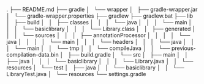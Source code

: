 .
├── README.md
├── gradle
│   └── wrapper
│       ├── gradle-wrapper.jar
│       └── gradle-wrapper.properties
├── gradlew
├── gradlew.bat
├── lib
│   ├── build
│   │   ├── classes
│   │   │   └── java
│   │   │       └── main
│   │   │           └── basiclibrary
│   │   │               └── Library.class
│   │   ├── generated
│   │   │   └── sources
│   │   │       ├── annotationProcessor
│   │   │       │   └── java
│   │   │       │       └── main
│   │   │       └── headers
│   │   │           └── java
│   │   │               └── main
│   │   └── tmp
│   │       └── compileJava
│   │           └── previous-compilation-data.bin
│   ├── build.gradle
│   └── src
│       ├── main
│       │   ├── java
│       │   │   └── basiclibrary
│       │   │       └── Library.java
│       │   └── resources
│       └── test
│           ├── java
│           │   └── basiclibrary
│           │       └── LibraryTest.java
│           └── resources
└── settings.gradle